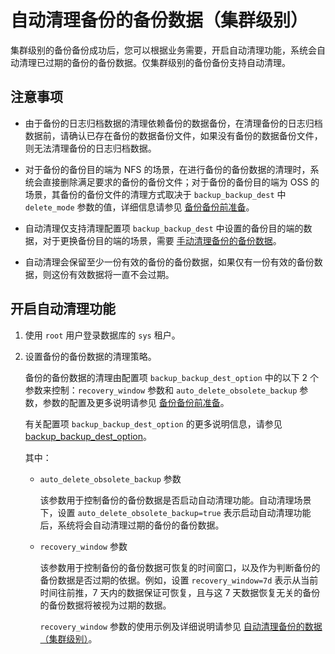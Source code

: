 自动清理备份的备份数据（集群级别） 
======================================

集群级别的备份备份成功后，您可以根据业务需要，开启自动清理功能，系统会自动清理已过期的备份的备份数据。仅集群级别的备份备份支持自动清理。

注意事项 
-------------------------

* 由于备份的日志归档数据的清理依赖备份的数据备份，在清理备份的日志归档数据前，请确认已存在备份的数据备份文件，如果没有备份的数据备份文件，则无法清理备份的日志归档数据。

  

* 对于备份的备份目的端为 NFS 的场景，在进行备份的备份数据的清理时，系统会直接删除满足要求的备份的备份文件；对于备份的备份目的端为 OSS 的场景，其备份的备份文件的清理方式取决于 `backup_backup_dest` 中 `delete_mode` 参数的值，详细信息请参见 [备份备份前准备](/zh-CN/5.administrator-guide/7.high-data-availability/2.backup-and-restoration-management-1/4.back-up-the-backed-up-data/2.command-line-backup-backup-cluster-level/1.backup-preparation.md)。

  

* 自动清理仅支持清理配置项 `backup_backup_dest` 中设置的备份目的端的数据，对于更换备份目的端的场景，需要 [手动清理备份的备份数据](/zh-CN/5.administrator-guide/7.high-data-availability/2.backup-and-restoration-management-1/4.back-up-the-backed-up-data/8.cleaning-up-backup-data-manually-1.md)。

  

* 自动清理会保留至少一份有效的备份的备份数据，如果仅有一份有效的备份数据，则这份有效数据将一直不会过期。

  




开启自动清理功能 
-----------------------------

1. 使用 `root` 用户登录数据库的 `sys` 租户。

   

2. 设置备份的备份数据的清理策略。

   备份的备份数据的清理由配置项 `backup_backup_dest_option` 中的以下 2 个参数来控制：`recovery_window` 参数和 `auto_delete_obsolete_backup` 参数，参数的配置及更多说明请参见 [备份备份前准备](/zh-CN/5.administrator-guide/7.high-data-availability/2.backup-and-restoration-management-1/4.back-up-the-backed-up-data/2.command-line-backup-backup-cluster-level/1.backup-preparation.md)。

   有关配置项 `backup_backup_dest_option` 的更多说明信息，请参见 [backup_backup_dest_option](/zh-CN/12.reference-mysql-mode/3.system-configuration-items-1/3.cluster-level-configuration-items-1/12.backup_backup_dest_option-1-2-3.md)。

   其中：
   * `auto_delete_obsolete_backup` 参数

     该参数用于控制备份的备份数据是否启动自动清理功能。自动清理场景下，设置 `auto_delete_obsolete_backup=true` 表示启动自动清理功能后，系统将会自动清理过期的备份的备份数据。
     
   
   * `recovery_window` 参数

     该参数用于控制备份的备份数据可恢复的时间窗口，以及作为判断备份的备份数据是否过期的依据。例如，设置 `recovery_window=7d` 表示从当前时间往前推，7 天内的数据保证可恢复，且与这 7 天数据恢复无关的备份的备份数据将被视为过期的数据。

     `recovery_window` 参数的使用示例及详细说明请参见 [自动清理备份的数据（集群级别）](/zh-CN/5.administrator-guide/7.high-data-availability/2.backup-and-restoration-management-1/3.back-up-data-at-the-cluster-level/7.automatically-delete-backed-up-data-1.md)。
     
   

   




